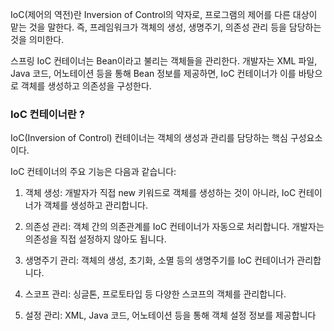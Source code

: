 IoC(제어의 역전)란 Inversion of Control의 약자로, 프로그램의 제어를 다른 대상이 맡는 것을 말한다. 즉, 프레임워크가 객체의 생성, 생명주기, 의존성 관리 등을 담당하는 것을 의미한다.

스프링 IoC 컨테이너는 Bean이라고 불리는 객체들을 관리한다. 개발자는 XML 파일, Java 코드, 어노테이션 등을 통해 Bean 정보를 제공하면, IoC 컨테이너가 이를 바탕으로 객체를 생성하고 의존성을 구성한다.

### IoC 컨테이너란 ?

IoC(Inversion of Control) 컨테이너는 객체의 생성과 관리를 담당하는 핵심 구성요소이다.

IoC 컨테이너의 주요 기능은 다음과 같습니다:

1. 객체 생성: 개발자가 직접 new 키워드로 객체를 생성하는 것이 아니라, IoC 컨테이너가 객체를 생성하고 관리합니다.
    
2. 의존성 관리: 객체 간의 의존관계를 IoC 컨테이너가 자동으로 처리합니다. 개발자는 의존성을 직접 설정하지 않아도 됩니다.
    
3. 생명주기 관리: 객체의 생성, 초기화, 소멸 등의 생명주기를 IoC 컨테이너가 관리합니다.
    
4. 스코프 관리: 싱글톤, 프로토타입 등 다양한 스코프의 객체를 관리합니다.
    
5. 설정 관리: XML, Java 코드, 어노테이션 등을 통해 객체 설정 정보를 제공합니다